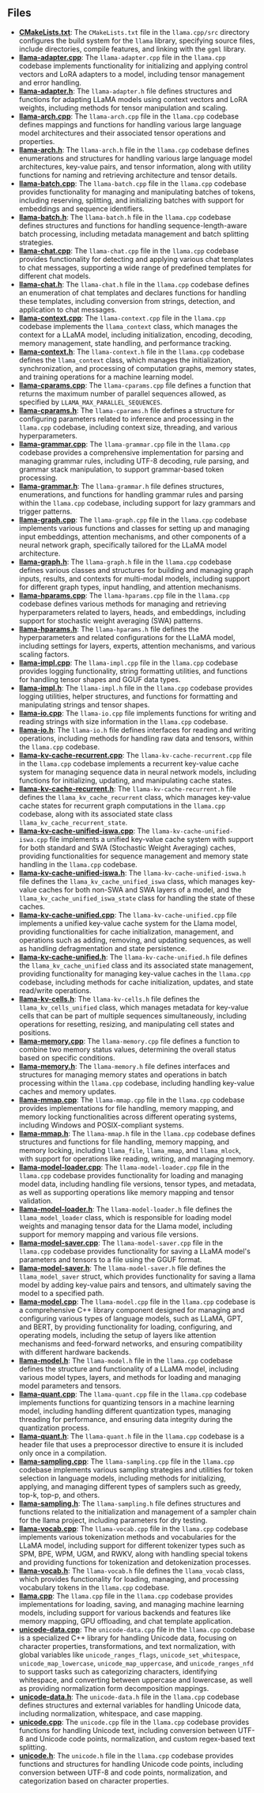 
## Files
- **[CMakeLists.txt](src/CMakeLists.txt.driver.md)**: The `CMakeLists.txt` file in the `llama.cpp/src` directory configures the build system for the `llama` library, specifying source files, include directories, compile features, and linking with the `ggml` library.
- **[llama-adapter.cpp](src/llama-adapter.cpp.driver.md)**: The `llama-adapter.cpp` file in the `llama.cpp` codebase implements functionality for initializing and applying control vectors and LoRA adapters to a model, including tensor management and error handling.
- **[llama-adapter.h](src/llama-adapter.h.driver.md)**: The `llama-adapter.h` file defines structures and functions for adapting LLaMA models using context vectors and LoRA weights, including methods for tensor manipulation and scaling.
- **[llama-arch.cpp](src/llama-arch.cpp.driver.md)**: The `llama-arch.cpp` file in the `llama.cpp` codebase defines mappings and functions for handling various large language model architectures and their associated tensor operations and properties.
- **[llama-arch.h](src/llama-arch.h.driver.md)**: The `llama-arch.h` file in the `llama.cpp` codebase defines enumerations and structures for handling various large language model architectures, key-value pairs, and tensor information, along with utility functions for naming and retrieving architecture and tensor details.
- **[llama-batch.cpp](src/llama-batch.cpp.driver.md)**: The `llama-batch.cpp` file in the `llama.cpp` codebase provides functionality for managing and manipulating batches of tokens, including reserving, splitting, and initializing batches with support for embeddings and sequence identifiers.
- **[llama-batch.h](src/llama-batch.h.driver.md)**: The `llama-batch.h` file in the `llama.cpp` codebase defines structures and functions for handling sequence-length-aware batch processing, including metadata management and batch splitting strategies.
- **[llama-chat.cpp](src/llama-chat.cpp.driver.md)**: The `llama-chat.cpp` file in the `llama.cpp` codebase provides functionality for detecting and applying various chat templates to chat messages, supporting a wide range of predefined templates for different chat models.
- **[llama-chat.h](src/llama-chat.h.driver.md)**: The `llama-chat.h` file in the `llama.cpp` codebase defines an enumeration of chat templates and declares functions for handling these templates, including conversion from strings, detection, and application to chat messages.
- **[llama-context.cpp](src/llama-context.cpp.driver.md)**: The `llama-context.cpp` file in the `llama.cpp` codebase implements the `llama_context` class, which manages the context for a LLaMA model, including initialization, encoding, decoding, memory management, state handling, and performance tracking.
- **[llama-context.h](src/llama-context.h.driver.md)**: The `llama-context.h` file in the `llama.cpp` codebase defines the `llama_context` class, which manages the initialization, synchronization, and processing of computation graphs, memory states, and training operations for a machine learning model.
- **[llama-cparams.cpp](src/llama-cparams.cpp.driver.md)**: The `llama-cparams.cpp` file defines a function that returns the maximum number of parallel sequences allowed, as specified by `LLAMA_MAX_PARALLEL_SEQUENCES`.
- **[llama-cparams.h](src/llama-cparams.h.driver.md)**: The `llama-cparams.h` file defines a structure for configuring parameters related to inference and processing in the `llama.cpp` codebase, including context size, threading, and various hyperparameters.
- **[llama-grammar.cpp](src/llama-grammar.cpp.driver.md)**: The `llama-grammar.cpp` file in the `llama.cpp` codebase provides a comprehensive implementation for parsing and managing grammar rules, including UTF-8 decoding, rule parsing, and grammar stack manipulation, to support grammar-based token processing.
- **[llama-grammar.h](src/llama-grammar.h.driver.md)**: The `llama-grammar.h` file defines structures, enumerations, and functions for handling grammar rules and parsing within the `llama.cpp` codebase, including support for lazy grammars and trigger patterns.
- **[llama-graph.cpp](src/llama-graph.cpp.driver.md)**: The `llama-graph.cpp` file in the `llama.cpp` codebase implements various functions and classes for setting up and managing input embeddings, attention mechanisms, and other components of a neural network graph, specifically tailored for the LLaMA model architecture.
- **[llama-graph.h](src/llama-graph.h.driver.md)**: The `llama-graph.h` file in the `llama.cpp` codebase defines various classes and structures for building and managing graph inputs, results, and contexts for multi-modal models, including support for different graph types, input handling, and attention mechanisms.
- **[llama-hparams.cpp](src/llama-hparams.cpp.driver.md)**: The `llama-hparams.cpp` file in the `llama.cpp` codebase defines various methods for managing and retrieving hyperparameters related to layers, heads, and embeddings, including support for stochastic weight averaging (SWA) patterns.
- **[llama-hparams.h](src/llama-hparams.h.driver.md)**: The `llama-hparams.h` file defines the hyperparameters and related configurations for the LLaMA model, including settings for layers, experts, attention mechanisms, and various scaling factors.
- **[llama-impl.cpp](src/llama-impl.cpp.driver.md)**: The `llama-impl.cpp` file in the `llama.cpp` codebase provides logging functionality, string formatting utilities, and functions for handling tensor shapes and GGUF data types.
- **[llama-impl.h](src/llama-impl.h.driver.md)**: The `llama-impl.h` file in the `llama.cpp` codebase provides logging utilities, helper structures, and functions for formatting and manipulating strings and tensor shapes.
- **[llama-io.cpp](src/llama-io.cpp.driver.md)**: The `llama-io.cpp` file implements functions for writing and reading strings with size information in the `llama.cpp` codebase.
- **[llama-io.h](src/llama-io.h.driver.md)**: The `llama-io.h` file defines interfaces for reading and writing operations, including methods for handling raw data and tensors, within the `llama.cpp` codebase.
- **[llama-kv-cache-recurrent.cpp](src/llama-kv-cache-recurrent.cpp.driver.md)**: The `llama-kv-cache-recurrent.cpp` file in the `llama.cpp` codebase implements a recurrent key-value cache system for managing sequence data in neural network models, including functions for initializing, updating, and manipulating cache states.
- **[llama-kv-cache-recurrent.h](src/llama-kv-cache-recurrent.h.driver.md)**: The `llama-kv-cache-recurrent.h` file defines the `llama_kv_cache_recurrent` class, which manages key-value cache states for recurrent graph computations in the `llama.cpp` codebase, along with its associated state class `llama_kv_cache_recurrent_state`.
- **[llama-kv-cache-unified-iswa.cpp](src/llama-kv-cache-unified-iswa.cpp.driver.md)**: The `llama-kv-cache-unified-iswa.cpp` file implements a unified key-value cache system with support for both standard and SWA (Stochastic Weight Averaging) caches, providing functionalities for sequence management and memory state handling in the `llama.cpp` codebase.
- **[llama-kv-cache-unified-iswa.h](src/llama-kv-cache-unified-iswa.h.driver.md)**: The `llama-kv-cache-unified-iswa.h` file defines the `llama_kv_cache_unified_iswa` class, which manages key-value caches for both non-SWA and SWA layers of a model, and the `llama_kv_cache_unified_iswa_state` class for handling the state of these caches.
- **[llama-kv-cache-unified.cpp](src/llama-kv-cache-unified.cpp.driver.md)**: The `llama-kv-cache-unified.cpp` file implements a unified key-value cache system for the Llama model, providing functionalities for cache initialization, management, and operations such as adding, removing, and updating sequences, as well as handling defragmentation and state persistence.
- **[llama-kv-cache-unified.h](src/llama-kv-cache-unified.h.driver.md)**: The `llama-kv-cache-unified.h` file defines the `llama_kv_cache_unified` class and its associated state management, providing functionality for managing key-value caches in the `llama.cpp` codebase, including methods for cache initialization, updates, and state read/write operations.
- **[llama-kv-cells.h](src/llama-kv-cells.h.driver.md)**: The `llama-kv-cells.h` file defines the `llama_kv_cells_unified` class, which manages metadata for key-value cells that can be part of multiple sequences simultaneously, including operations for resetting, resizing, and manipulating cell states and positions.
- **[llama-memory.cpp](src/llama-memory.cpp.driver.md)**: The `llama-memory.cpp` file defines a function to combine two memory status values, determining the overall status based on specific conditions.
- **[llama-memory.h](src/llama-memory.h.driver.md)**: The `llama-memory.h` file defines interfaces and structures for managing memory states and operations in batch processing within the `llama.cpp` codebase, including handling key-value caches and memory updates.
- **[llama-mmap.cpp](src/llama-mmap.cpp.driver.md)**: The `llama-mmap.cpp` file in the `llama.cpp` codebase provides implementations for file handling, memory mapping, and memory locking functionalities across different operating systems, including Windows and POSIX-compliant systems.
- **[llama-mmap.h](src/llama-mmap.h.driver.md)**: The `llama-mmap.h` file in the `llama.cpp` codebase defines structures and functions for file handling, memory mapping, and memory locking, including `llama_file`, `llama_mmap`, and `llama_mlock`, with support for operations like reading, writing, and managing memory.
- **[llama-model-loader.cpp](src/llama-model-loader.cpp.driver.md)**: The `llama-model-loader.cpp` file in the `llama.cpp` codebase provides functionality for loading and managing model data, including handling file versions, tensor types, and metadata, as well as supporting operations like memory mapping and tensor validation.
- **[llama-model-loader.h](src/llama-model-loader.h.driver.md)**: The `llama-model-loader.h` file defines the `llama_model_loader` class, which is responsible for loading model weights and managing tensor data for the Llama model, including support for memory mapping and various file versions.
- **[llama-model-saver.cpp](src/llama-model-saver.cpp.driver.md)**: The `llama-model-saver.cpp` file in the `llama.cpp` codebase provides functionality for saving a LLaMA model's parameters and tensors to a file using the GGUF format.
- **[llama-model-saver.h](src/llama-model-saver.h.driver.md)**: The `llama-model-saver.h` file defines the `llama_model_saver` struct, which provides functionality for saving a llama model by adding key-value pairs and tensors, and ultimately saving the model to a specified path.
- **[llama-model.cpp](src/llama-model.cpp.driver.md)**: The `llama-model.cpp` file in the `llama.cpp` codebase is a comprehensive C++ library component designed for managing and configuring various types of language models, such as LLaMA, GPT, and BERT, by providing functionality for loading, configuring, and operating models, including the setup of layers like attention mechanisms and feed-forward networks, and ensuring compatibility with different hardware backends.
- **[llama-model.h](src/llama-model.h.driver.md)**: The `llama-model.h` file in the `llama.cpp` codebase defines the structure and functionality of a LLaMA model, including various model types, layers, and methods for loading and managing model parameters and tensors.
- **[llama-quant.cpp](src/llama-quant.cpp.driver.md)**: The `llama-quant.cpp` file in the `llama.cpp` codebase implements functions for quantizing tensors in a machine learning model, including handling different quantization types, managing threading for performance, and ensuring data integrity during the quantization process.
- **[llama-quant.h](src/llama-quant.h.driver.md)**: The `llama-quant.h` file in the `llama.cpp` codebase is a header file that uses a preprocessor directive to ensure it is included only once in a compilation.
- **[llama-sampling.cpp](src/llama-sampling.cpp.driver.md)**: The `llama-sampling.cpp` file in the `llama.cpp` codebase implements various sampling strategies and utilities for token selection in language models, including methods for initializing, applying, and managing different types of samplers such as greedy, top-k, top-p, and others.
- **[llama-sampling.h](src/llama-sampling.h.driver.md)**: The `llama-sampling.h` file defines structures and functions related to the initialization and management of a sampler chain for the llama project, including parameters for dry testing.
- **[llama-vocab.cpp](src/llama-vocab.cpp.driver.md)**: The `llama-vocab.cpp` file in the `llama.cpp` codebase implements various tokenization methods and vocabularies for the LLaMA model, including support for different tokenizer types such as SPM, BPE, WPM, UGM, and RWKV, along with handling special tokens and providing functions for tokenization and detokenization processes.
- **[llama-vocab.h](src/llama-vocab.h.driver.md)**: The `llama-vocab.h` file defines the `llama_vocab` class, which provides functionality for loading, managing, and processing vocabulary tokens in the `llama.cpp` codebase.
- **[llama.cpp](src/llama.cpp.driver.md)**: The `llama.cpp` file in the `llama.cpp` codebase provides implementations for loading, saving, and managing machine learning models, including support for various backends and features like memory mapping, GPU offloading, and chat template application.
- **[unicode-data.cpp](src/unicode-data.cpp.driver.md)**: The `unicode-data.cpp` file in the `llama.cpp` codebase is a specialized C++ library for handling Unicode data, focusing on character properties, transformations, and text normalization, with global variables like `unicode_ranges_flags`, `unicode_set_whitespace`, `unicode_map_lowercase`, `unicode_map_uppercase`, and `unicode_ranges_nfd` to support tasks such as categorizing characters, identifying whitespace, and converting between uppercase and lowercase, as well as providing normalization form decomposition mappings.
- **[unicode-data.h](src/unicode-data.h.driver.md)**: The `unicode-data.h` file in the `llama.cpp` codebase defines structures and external variables for handling Unicode data, including normalization, whitespace, and case mapping.
- **[unicode.cpp](src/unicode.cpp.driver.md)**: The `unicode.cpp` file in the `llama.cpp` codebase provides functions for handling Unicode text, including conversion between UTF-8 and Unicode code points, normalization, and custom regex-based text splitting.
- **[unicode.h](src/unicode.h.driver.md)**: The `unicode.h` file in the `llama.cpp` codebase provides functions and structures for handling Unicode code points, including conversion between UTF-8 and code points, normalization, and categorization based on character properties.
